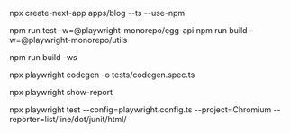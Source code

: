 npx create-next-app apps/blog --ts --use-npm

npm run test -w=@playwright-monorepo/egg-api
npm run build -w=@playwright-monorepo/utils

npm run build -ws

npx playwright codegen -o tests/codegen.spec.ts

npx playwright show-report

npx playwright test --config=playwright.config.ts --project=Chromium --reporter=list/line/dot/junit/html/




